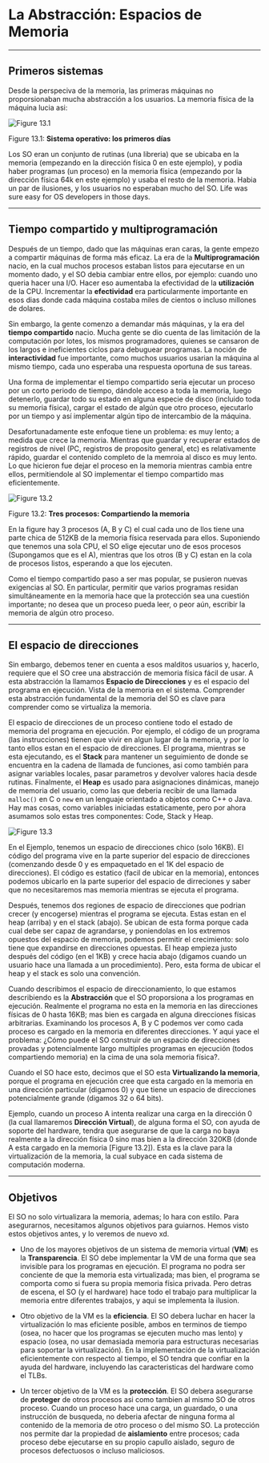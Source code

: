 # La Abstracción: Espacios de Memoria

---

## Primeros sistemas

Desde la perspeciva de la memoria, las primeras máquinas no proporsionaban mucha abstracción a los usuarios. La memoria física de la máquina lucia asi:

![Figure 13.1](../imagenes/figure13_1.png)

Figure 13.1: **Sistema operativo: los primeros días**

Los SO eran un conjunto de rutinas (una libreria) que se ubicaba en la memoria (empezando en la dirección física 0 en este ejemplo), y podia haber programas (un proceso) en la memoria física (empezando por la dirección física 64k en este ejemplo) y usaba el resto de la memoria. Habia un par de ilusiones, y los usuarios no esperaban mucho del SO. Life was sure easy for OS developers in those days.

---

## Tiempo compartido y multiprogramación

Después de un tiempo, dado que las máquinas eran caras, la gente empezo a compartir máquinas de forma más eficaz. La era de la **Multiprogramación** nacio, en la cual muchos procesos estaban listos para ejecutarse en un momento dado, y el SO debia cambiar entre ellos, por ejemplo: cuando uno queria hacer una I/O. Hacer eso aumentaba la efectividad de la **utilización** de la CPU. Incrementar la **efectividad** era particularmente importante en esos dias donde cada máquina costaba miles de cientos o incluso millones de dolares.

Sin embargo, la gente comenzo a demandar más máquinas, y la era del **tiempo compartido** nacio. Mucha gente se dio cuenta de las limitación de la computación por lotes, los mismos programadores, quienes se cansaron de los largos e ineficientes ciclos para debuguear programas. La noción de **interactividad** fue importante, como muchos usuarios usarian la máquina al mismo tiempo, cada uno esperaba una respuesta oportuna de sus tareas.

Una forma de implementar el tiempo compartido seria ejecutar un proceso por un corto periodo de tiempo, dándole acceso a toda la memoria, luego detenerlo, guardar todo su estado en alguna especie de disco (incluido toda su memoria física), cargar el estado de algún que otro proceso, ejecutarlo por un tiempo y así implementar algún tipo de intercambio de la máquina.

Desafortunadamente este enfoque tiene un problema: es muy lento; a medida que crece la memoria. Mientras que guardar y recuperar estados de registros de nivel (PC, registros de proposito general, etc) es relativamente rápido, guardar el contenido completo de la memroia al disco es muy lento. Lo que hicieron fue dejar el proceso en la memoria mientras cambia entre ellos, permitiendole al SO implementar el tiempo compartido mas eficientemente.

![Figure 13.2](../imagenes/figure13_2.png)

Figure 13.2: **Tres procesos: Compartiendo la memoria**

En la figure hay 3 procesos (A, B y C) el cual cada uno de llos tiene una parte chica de 512KB de la memoria física reservada para ellos. Suponiendo que tenemos una sola CPU, el SO elige ejecutar uno de esos procesos (Supongamos que es el A), mientras que los otros (B y C) estan en la cola de procesos listos, esperando a que los ejecuten.

Como el tiempo compartido paso a ser mas popular, se pusieron nuevas exigencias al SO. En particular, permitir que varios programas residan simultáneamente en la memoria hace que la protección sea una cuestión importante; no desea que un proceso pueda leer, o peor aún, escribir la memoria de algún otro proceso.

---

## El espacio de direcciones

Sin embargo, debemos tener en cuenta a esos malditos usuarios y, hacerlo, requiere que el SO cree una abstracción de memoria física fácil de usar. A esta abstracción la llamamos **Espacio de Direcciones** y es el espacio del programa en ejecución. Vista de la memoria en el sistema. Comprender esta abstracción fundamental de la memoria del SO es clave para comprender como se virtualiza la memoria.

El espacio de direcciones de un proceso contiene todo el estado de memoria del programa en ejecución. Por ejemplo, el código de un programa (las instrucciones) tienen que vivir en algun lugar de la memoria, y por lo tanto ellos estan en el espacio de direcciones. El programa, mientras se esta ejecutando, es el **Stack** para mantener un seguimiento de donde se encuentra en la cadena de llamada de funciones, asi como también para asignar variables locales, pasar parametros y devolver valores hacia desde rutinas. Finalmente, el **Heap** es usado para asignaciones dinámicas, manejo de memoria del usuario, como las que deberia recibir de una llamada `malloc()` en C o `new` en un lenguaje orientado a objetos como C++ o Java. Hay mas cosas, como variables iniciadas estaticamente, pero por ahora asumamos solo estas tres componentes: Code, Stack y Heap.

![Figure 13.3](../imagenes/figure13_3.png)

En el Ejemplo, tenemos un espacio de direcciones chico (solo 16KB). El código del programa vive en la parte superior del espacio de direcciones (comenzando desde 0 y es empaquetado en el 1K del espacio de direcciones). El código es estatico (facil de ubicar en la memoria), entonces podemos ubicarlo en la parte superior del espacio de dirreciones y saber que no necesitaremos mas memoria mientras se ejecuta el programa.

Después, tenemos dos regiones de espacio de direcciones que podrian crecer (y encogerse) mientras el programa se ejecuta. Estas estan en el heap (arriba) y en el stack (abajo). Se ubican de esta forma porque cada cual debe ser capaz de agrandarse, y poniendolas en los extremos opuestos del espacio de memoria, podemos permitir el crecimiento: solo tiene que expandirse en direcciones opuestas. El heap empieza justo después del código (en el 1KB) y crece hacia abajo (digamos cuando un usuario hace una llamada a un procedimiento). Pero, esta forma de ubicar el heap y el stack es solo una convención.

Cuando describimos el espacio de direccionamiento, lo que estamos describiendo es la **Abstracción** que el SO proporsiona a los programas en ejecución. Realmente el programa no esta en la memoria en las direcciones físicas de 0 hasta 16KB; mas bien es cargada en alguna direcciones físicas arbitrarias. Examinando los procesos A, B y C podemos ver como cada proceso es cargado en la memoria en diferentes direcciones. Y aqui yace el problema: ¿Cómo puede el SO construir de un espacio de direcciones provadas y potencialmente largo multiples programas en ejecución (todos compartiendo memoria) en la cima de una sola memoria física?.

Cuando el SO hace esto, decimos que el SO esta **Virtualizando la memoria**, porque el programa en ejecución cree que esta cargado en la memoria en una dirección particular (digamos 0) y que tiene un espacio de direcciones potencialmente grande (digamos 32 o 64 bits).

Ejemplo, cuando un proceso A intenta realizar una carga en la dirección 0 (la cual llamaremos **Dirección Virtual**), de alguna forma el SO, con ayuda de soporte del hardware, tendra que asegurarse de que la carga no baya realmente a la dirección física 0 sino mas bien a la dirección 320KB (donde A esta cargado en la memoria [Figure 13.2]). Esta es la clave para la virtualización de la memoria, la cual subyace en cada sistema de computación moderna.

---

## Objetivos

El SO no solo virtualizara la memoria, ademas; lo hara con estilo. Para asegurarnos, necesitamos algunos objetivos para guiarnos. Hemos visto estos objetivos antes, y lo veremos de nuevo xd.

* Uno de los mayores objetivos de un sistema de memoria virtual (**VM**) es la **Transparencia**. El SO debe implementar la VM de una forma que sea invisible para los programas en ejecución. El programa no podra ser conciente de que la memoria esta virtualizada; mas bien, el programa se comporta como si fuera su propia memoria física privada. Pero detras de escena, el SO (y el hardware) hace todo el trabajo para multiplicar la memoria entre diferentes trabajos, y aqui se implementa la ilusion.

* Otro objetivo de la VM es la **eficiencia**. El SO debera luchar en hacer la virtualización lo mas eficiente posible, ambos en terminos de tiempo (osea, no hacer que los programas se ejecuten mucho mas lento) y espacio (osea, no usar demasiada memoria para estructuras necesarias para soportar la virtualización). En la implementación de la virtualización eficientemente con respecto al tiempo, el SO tendra que confiar en la ayuda del hardware, incluyendo las caracteristicas del hardware como el TLBs.

* Un tercer objetivo de la VM es la **protección**. El SO debera asegurarse de **proteger** de otros procesos asi como tambien al mismo SO de otros proceso. Cuando un proceso hace una carga, un guardado, o una instrucción de busqueda, no deberia afectar de ninguna forma al contenido de la memoria de otro proceso o del mismo SO. La protección nos permite dar la propiedad de **aislamiento** entre procesos; cada proceso debe ejecutarse en su propio capullo aislado, seguro de procesos defectuosos o incluso maliciosos.